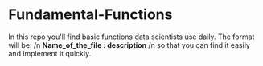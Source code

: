# Fundamental-Functions
In this repo you'll find basic functions data scientists use daily. The format will be: /n
__Name_of_the_file : description__ /n
so that you can find it easily and implement it quickly.
